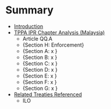 # Summary

* [Introduction](README.md)
* [TPPA IPR Chapter Analysis (Malaysia)](tppa_ipr_chapter_analysis_malaysia.md)
   * Article QQ.A
   * {Section H: Enforcement}
   * {Section A: x }
   * {Section B: x }
   * {Section C: x }
   * {Section D: x }
   * {Section E: x }
   * {Section F: x }
   * {Section G: x }
* [Related Treaties Referenced](related_treaties_referenced.md)
   * ILO

